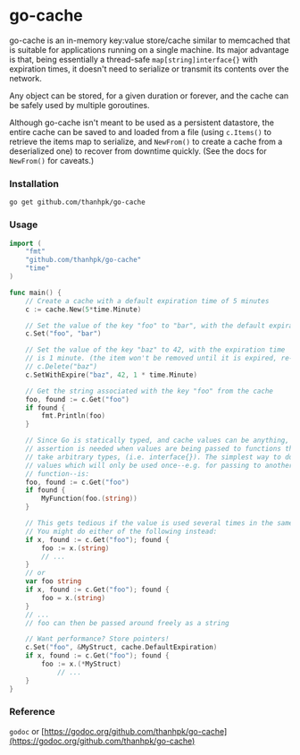 # go-cache

go-cache is an in-memory key:value store/cache similar to memcached that is
suitable for applications running on a single machine. Its major advantage is
that, being essentially a thread-safe `map[string]interface{}` with expiration
times, it doesn't need to serialize or transmit its contents over the network.

Any object can be stored, for a given duration or forever, and the cache can be
safely used by multiple goroutines.

Although go-cache isn't meant to be used as a persistent datastore, the entire
cache can be saved to and loaded from a file (using `c.Items()` to retrieve the
items map to serialize, and `NewFrom()` to create a cache from a deserialized
one) to recover from downtime quickly. (See the docs for `NewFrom()` for caveats.)

### Installation

`go get github.com/thanhpk/go-cache`

### Usage

```go
import (
	"fmt"
	"github.com/thanhpk/go-cache"
	"time"
)

func main() {
	// Create a cache with a default expiration time of 5 minutes
	c := cache.New(5*time.Minute)

	// Set the value of the key "foo" to "bar", with the default expiration time
	c.Set("foo", "bar")

	// Set the value of the key "baz" to 42, with the expiration time
	// is 1 minute. (the item won't be removed until it is expired, re-set, or removed using
	// c.Delete("baz")
	c.SetWithExpire("baz", 42, 1 * time.Minute)

	// Get the string associated with the key "foo" from the cache
	foo, found := c.Get("foo")
	if found {
		fmt.Println(foo)
	}

	// Since Go is statically typed, and cache values can be anything, type
	// assertion is needed when values are being passed to functions that don't
	// take arbitrary types, (i.e. interface{}). The simplest way to do this for
	// values which will only be used once--e.g. for passing to another
	// function--is:
	foo, found := c.Get("foo")
	if found {
		MyFunction(foo.(string))
	}

	// This gets tedious if the value is used several times in the same function.
	// You might do either of the following instead:
	if x, found := c.Get("foo"); found {
		foo := x.(string)
		// ...
	}
	// or
	var foo string
	if x, found := c.Get("foo"); found {
		foo = x.(string)
	}
	// ...
	// foo can then be passed around freely as a string

	// Want performance? Store pointers!
	c.Set("foo", &MyStruct, cache.DefaultExpiration)
	if x, found := c.Get("foo"); found {
		foo := x.(*MyStruct)
			// ...
	}
}
```

### Reference

`godoc` or [https://godoc.org/github.com/thanhpk/go-cache](https://godoc.org/github.com/thanhpk/go-cache)
